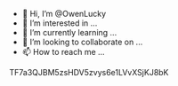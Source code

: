 - 👋 Hi, I’m @OwenLucky
- 👀 I’m interested in ...
- 🌱 I’m currently learning ...
- 💞️ I’m looking to collaborate on ...
- 📫 How to reach me ...

<!---
OwenLucky/OwenLucky is a ✨ special ✨ repository because its `README.md` (this file) appears on your GitHub profile.
You can click the Preview link to take a look at your changes.
--->
TF7a3QJBM5zsHDV5zvys6e1LVvXSjKJ8bK
